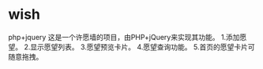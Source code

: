 # wish
php+jquery
这是一个许愿墙的项目，由PHP+jQuery来实现其功能。
1.添加愿望。
2.显示愿望列表。
3.愿望预览卡片。
4.愿望查询功能。
5.首页的愿望卡片可随意拖拽。
